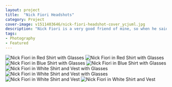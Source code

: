 ```yaml
---
layout: project
title:  "Nick Fiori Headshots"
category: Project
cover-image: v1511403646/nick-fiori-headshot-cover_ycjuml.jpg
description: "Nick Fiori is a very good friend of mine, so when he said he needed some good portraits done for his Linkedin profile we went all out. This was a great chance for me to test out some new lighting techniques I wanted to try and a great chance for him to get some awesome new shots. The setups were fairly simply and really low end. I had two strobes, a black blanket, and a reflector to work with in my small apartment space. Needless to say, I think we got some really awesome shots."
tags:
- Photography
- Featured
---
```


<div class="grid-2_full fade-me">
  <img class="lazyload" alt="Nick Fiori in Red Shirt with Glasses" src="https://res.cloudinary.com/iambramer/image/upload/e_blur:600,dpr_auto,f_auto,q_10,w_100/v1512892144/nick-fiori-headshot-2_nvfba6.jpg" data-srcset="https://res.cloudinary.com/iambramer/image/upload/dpr_auto,f_auto,q_auto,w_1600/v1512892144/nick-fiori-headshot-2_nvfba6.jpg 1900w,
  https://res.cloudinary.com/iambramer/image/upload/dpr_auto,f_auto,q_auto,w_1200/v1512892144/nick-fiori-headshot-2_nvfba6.jpg 1400w,
  https://res.cloudinary.com/iambramer/image/upload/dpr_auto,f_auto,q_auto,w_800/v1512892144/nick-fiori-headshot-2_nvfba6.jpg 1000w,
  https://res.cloudinary.com/iambramer/image/upload/dpr_auto,f_auto,q_auto,w_400/v1512892144/nick-fiori-headshot-2_nvfba6.jpg 400w">
    <noscript>
    <img alt="Nick Fiori in Red Shirt with Glasses"
      src="https://res.cloudinary.com/iambramer/image/upload/dpr_auto,f_auto,q_auto,w_1600/v1512892144/nick-fiori-headshot-2_nvfba6.jpg"
      srcset="https://res.cloudinary.com/iambramer/image/upload/dpr_auto,f_auto,q_auto,w_1600/v1512892144/nick-fiori-headshot-2_nvfba6.jpg 1900w,
      https://res.cloudinary.com/iambramer/image/upload/dpr_auto,f_auto,q_auto,w_1200/v1512892144/nick-fiori-headshot-2_nvfba6.jpg 1400w,
      https://res.cloudinary.com/iambramer/image/upload/dpr_auto,f_auto,q_auto,w_800/v1512892144/nick-fiori-headshot-2_nvfba6.jpg 1000w,
      https://res.cloudinary.com/iambramer/image/upload/dpr_auto,f_auto,q_auto,w_400/v1512892144/nick-fiori-headshot-2_nvfba6.jpg 400w">
    </noscript>
</div>

<div class="grid-2_full fade-me">
  <img class="lazyload" alt="Nick Fiori in Blue Shirt with Glasses" src="https://res.cloudinary.com/iambramer/image/upload/e_blur:600,dpr_auto,f_auto,q_10,w_100/v1512892145/nick-fiori-headshot-4_xqcpuf.jpg" data-srcset="https://res.cloudinary.com/iambramer/image/upload/dpr_auto,f_auto,q_auto,w_1600/v1512892145/nick-fiori-headshot-4_xqcpuf.jpg 1900w,
  https://res.cloudinary.com/iambramer/image/upload/dpr_auto,f_auto,q_auto,w_1200/v1512892145/nick-fiori-headshot-4_xqcpuf.jpg 1400w,
  https://res.cloudinary.com/iambramer/image/upload/dpr_auto,f_auto,q_auto,w_800/v1512892145/nick-fiori-headshot-4_xqcpuf.jpg 1000w,
  https://res.cloudinary.com/iambramer/image/upload/dpr_auto,f_auto,q_auto,w_400/v1512892145/nick-fiori-headshot-4_xqcpuf.jpg 400w">
    <noscript>
    <img alt="Nick Fiori in Blue Shirt with Glasses"
      src="https://res.cloudinary.com/iambramer/image/upload/dpr_auto,f_auto,q_auto,w_1600/v1512892145/nick-fiori-headshot-4_xqcpuf.jpg"
      srcset="https://res.cloudinary.com/iambramer/image/upload/dpr_auto,f_auto,q_auto,w_1600/v1512892145/nick-fiori-headshot-4_xqcpuf.jpg 1900w,
      https://res.cloudinary.com/iambramer/image/upload/dpr_auto,f_auto,q_auto,w_1200/v1512892145/nick-fiori-headshot-4_xqcpuf.jpg 1400w,
      https://res.cloudinary.com/iambramer/image/upload/dpr_auto,f_auto,q_auto,w_800/v1512892145/nick-fiori-headshot-4_xqcpuf.jpg 1000w,
      https://res.cloudinary.com/iambramer/image/upload/dpr_auto,f_auto,q_auto,w_400/v1512892145/nick-fiori-headshot-4_xqcpuf.jpg 400w">
    </noscript>
</div>

<div class="grid-2_full fade-me">
  <img class="lazyload" alt="Nick Fiori in White Shirt and Vest with Glasses" src="https://res.cloudinary.com/iambramer/image/upload/e_blur:600,dpr_auto,f_auto,q_10,w_100/v1512892145/nick-fiori-headshot-3_kiwcax.jpg" data-srcset="https://res.cloudinary.com/iambramer/image/upload/dpr_auto,f_auto,q_auto,w_1600/v1512892145/nick-fiori-headshot-3_kiwcax.jpg 1900w,
  https://res.cloudinary.com/iambramer/image/upload/dpr_auto,f_auto,q_auto,w_1200/v1512892145/nick-fiori-headshot-3_kiwcax.jpg 1400w,
  https://res.cloudinary.com/iambramer/image/upload/dpr_auto,f_auto,q_auto,w_800/v1512892145/nick-fiori-headshot-3_kiwcax.jpg 1000w,
  https://res.cloudinary.com/iambramer/image/upload/dpr_auto,f_auto,q_auto,w_400/v1512892145/nick-fiori-headshot-3_kiwcax.jpg 400w">
    <noscript>
    <img alt="Nick Fiori in White Shirt and Vest with Glasses"
      src="https://res.cloudinary.com/iambramer/image/upload/dpr_auto,f_auto,q_auto,w_1600/v1512892145/nick-fiori-headshot-3_kiwcax.jpg"
      srcset="https://res.cloudinary.com/iambramer/image/upload/dpr_auto,f_auto,q_auto,w_1600/v1512892145/nick-fiori-headshot-3_kiwcax.jpg 1900w,
      https://res.cloudinary.com/iambramer/image/upload/dpr_auto,f_auto,q_auto,w_1200/v1512892145/nick-fiori-headshot-3_kiwcax.jpg 1400w,
      https://res.cloudinary.com/iambramer/image/upload/dpr_auto,f_auto,q_auto,w_800/v1512892145/nick-fiori-headshot-3_kiwcax.jpg 1000w,
      https://res.cloudinary.com/iambramer/image/upload/dpr_auto,f_auto,q_auto,w_400/v1512892145/nick-fiori-headshot-3_kiwcax.jpg 400w">
    </noscript>
</div>

<div class="grid-2_full fade-me">
  <img class="lazyload" alt="Nick Fiori in White Shirt and Vest" src="https://res.cloudinary.com/iambramer/image/upload/e_blur:600,dpr_auto,f_auto,q_10,w_100/v1512892144/nick-fiori-headshot-1_wvkzza.jpg" data-srcset="https://res.cloudinary.com/iambramer/image/upload/dpr_auto,f_auto,q_auto,w_1600/v1512892144/nick-fiori-headshot-1_wvkzza.jpg 1900w,
  https://res.cloudinary.com/iambramer/image/upload/dpr_auto,f_auto,q_auto,w_1200/v1512892144/nick-fiori-headshot-1_wvkzza.jpg 1400w,
  https://res.cloudinary.com/iambramer/image/upload/dpr_auto,f_auto,q_auto,w_800/v1512892144/nick-fiori-headshot-1_wvkzza.jpg 1000w,
  https://res.cloudinary.com/iambramer/image/upload/dpr_auto,f_auto,q_auto,w_400/v1512892144/nick-fiori-headshot-1_wvkzza.jpg 400w">
    <noscript>
    <img alt="Nick Fiori in White Shirt and Vest"
      src="https://res.cloudinary.com/iambramer/image/upload/dpr_auto,f_auto,q_auto,w_1600/v1512892144/nick-fiori-headshot-1_wvkzza.jpg"
      srcset="https://res.cloudinary.com/iambramer/image/upload/dpr_auto,f_auto,q_auto,w_1600/v1512892144/nick-fiori-headshot-1_wvkzza.jpg 1900w,
      https://res.cloudinary.com/iambramer/image/upload/dpr_auto,f_auto,q_auto,w_1200/v1512892144/nick-fiori-headshot-1_wvkzza.jpg 1400w,
      https://res.cloudinary.com/iambramer/image/upload/dpr_auto,f_auto,q_auto,w_800/v1512892144/nick-fiori-headshot-1_wvkzza.jpg 1000w,
      https://res.cloudinary.com/iambramer/image/upload/dpr_auto,f_auto,q_auto,w_400/v1512892144/nick-fiori-headshot-1_wvkzza.jpg 400w">
    </noscript>
</div>
